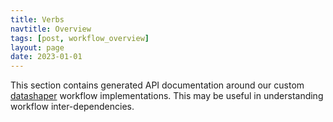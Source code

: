 ```yaml
---
title: Verbs
navtitle: Overview
tags: [post, workflow_overview]
layout: page
date: 2023-01-01
---
```


This section contains generated API documentation around our custom [datashaper](https://github.com/microsoft/datashaper) workflow implementations. This may be useful in understanding workflow inter-dependencies.
